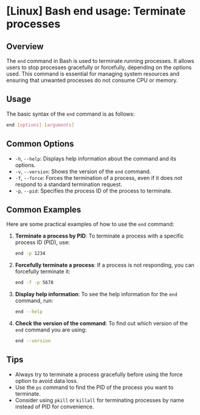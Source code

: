 # [Linux] Bash end usage: Terminate processes

## Overview
The `end` command in Bash is used to terminate running processes. It allows users to stop processes gracefully or forcefully, depending on the options used. This command is essential for managing system resources and ensuring that unwanted processes do not consume CPU or memory.

## Usage
The basic syntax of the `end` command is as follows:

```bash
end [options] [arguments]
```

## Common Options
- `-h`, `--help`: Displays help information about the command and its options.
- `-v`, `--version`: Shows the version of the `end` command.
- `-f`, `--force`: Forces the termination of a process, even if it does not respond to a standard termination request.
- `-p`, `--pid`: Specifies the process ID of the process to terminate.

## Common Examples
Here are some practical examples of how to use the `end` command:

1. **Terminate a process by PID**:
   To terminate a process with a specific process ID (PID), use:
   ```bash
   end -p 1234
   ```

2. **Forcefully terminate a process**:
   If a process is not responding, you can forcefully terminate it:
   ```bash
   end -f -p 5678
   ```

3. **Display help information**:
   To see the help information for the `end` command, run:
   ```bash
   end --help
   ```

4. **Check the version of the command**:
   To find out which version of the `end` command you are using:
   ```bash
   end --version
   ```

## Tips
- Always try to terminate a process gracefully before using the force option to avoid data loss.
- Use the `ps` command to find the PID of the process you want to terminate.
- Consider using `pkill` or `killall` for terminating processes by name instead of PID for convenience.